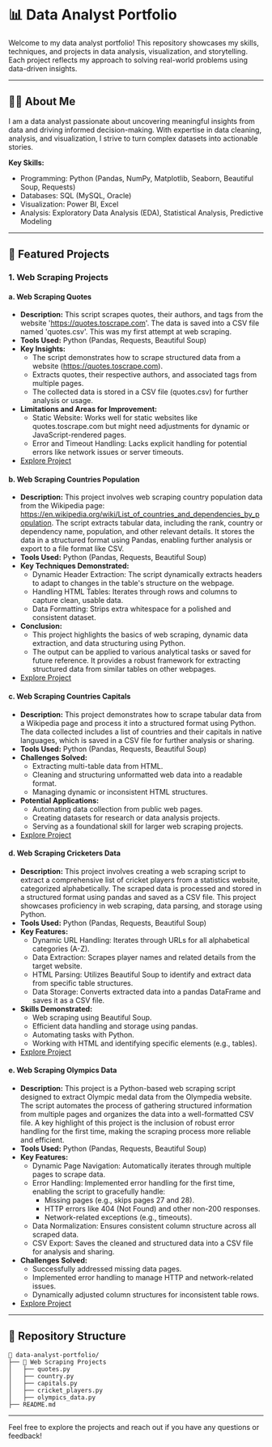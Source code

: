 # 📊 Data Analyst Portfolio

Welcome to my data analyst portfolio! This repository showcases my skills, techniques, and projects in data analysis, visualization, and storytelling. Each project reflects my approach to solving real-world problems using data-driven insights.

---

## 🧑‍💻 About Me

I am a data analyst passionate about uncovering meaningful insights from data and driving informed decision-making. With expertise in data cleaning, analysis, and visualization, I strive to turn complex datasets into actionable stories.

**Key Skills:**
- Programming: Python (Pandas, NumPy, Matplotlib, Seaborn, Beautiful Soup, Requests)
- Databases: SQL (MySQL, Oracle)
- Visualization: Power BI, Excel
- Analysis: Exploratory Data Analysis (EDA), Statistical Analysis, Predictive Modeling

---

## 🌟 Featured Projects

### **1. Web Scraping Projects**

#### **a. Web Scraping Quotes**
- **Description:** This script scrapes quotes, their authors, and tags from the website 'https://quotes.toscrape.com'.
  The data is saved into a CSV file named 'quotes.csv'. This was my first attempt at web scraping.
- **Tools Used:** Python (Pandas, Requests, Beautiful Soup)
- **Key Insights:**
  - The script demonstrates how to scrape structured data from a website (https://quotes.toscrape.com).
  - Extracts quotes, their respective authors, and associated tags from multiple pages.
  - The collected data is stored in a CSV file (quotes.csv) for further analysis or usage.
- **Limitations and Areas for Improvement:**
  - Static Website: Works well for static websites like quotes.toscrape.com but might need adjustments for dynamic or JavaScript-rendered pages.
  - Error and Timeout Handling: Lacks explicit handling for potential errors like network issues or server timeouts.
- [Explore Project](https://github.com/0-jagadish-0/jagadish/blob/8e3ba3d19bd8e27d7bd870e3be6025d051d68d11/webscarping%20quotes/quotes.py)  

#### **b. Web Scraping Countries Population**
- **Description:** This project involves web scraping country population data from the Wikipedia page:
  https://en.wikipedia.org/wiki/List_of_countries_and_dependencies_by_population.
  The script extracts tabular data, including the rank, country or dependency name, population, and other relevant details.
  It stores the data in a structured format using Pandas, enabling further analysis or export to a file format like CSV.
- **Tools Used:** Python (Pandas, Requests, Beautiful Soup)
- **Key Techniques Demonstrated:**
  - Dynamic Header Extraction: The script dynamically extracts headers to adapt to changes in the table's structure on the webpage.
  - Handling HTML Tables: Iterates through rows and columns to capture clean, usable data.
  - Data Formatting: Strips extra whitespace for a polished and consistent dataset.
- **Conclusion:**
  - This project highlights the basics of web scraping, dynamic data extraction, and data structuring using Python.
  - The output can be applied to various analytical tasks or saved for future reference. It provides a robust framework for extracting structured data from
    similar tables on other webpages.
- [Explore Project](https://github.com/0-jagadish-0/jagadish/blob/18447c00ff8e87986042c93f6cdfb1fdf19b3937/web%20scarping%20countries_population/country.py)  

#### **c. Web Scraping Countries Capitals**
- **Description:** This project demonstrates how to scrape tabular data from a Wikipedia page and process it into a structured format using Python.
  The data collected includes a list of countries and their capitals in native languages, which is saved in a CSV file for further analysis or sharing.
- **Tools Used:** Python (Pandas, Requests, Beautiful Soup)
- **Challenges Solved:**
  - Extracting multi-table data from HTML.
  - Cleaning and structuring unformatted web data into a readable format.
  - Managing dynamic or inconsistent HTML structures.
- **Potential Applications:**
  - Automating data collection from public web pages.
  - Creating datasets for research or data analysis projects.
  - Serving as a foundational skill for larger web scraping projects.
- [Explore Project](https://github.com/0-jagadish-0/jagadish/blob/4ca8198cf1ec988c22674a3e3b460f49e7c2c94d/web%20scarping%20countries_capitals/captials.py)  

#### **d. Web Scraping Cricketers Data**
- **Description:** This project involves creating a web scraping script to extract a comprehensive list of cricket players from a statistics website, categorized alphabetically.
  The scraped data is processed and stored in a structured format using pandas and saved as a CSV file. This project showcases proficiency in web scraping, data parsing, and storage using Python.
- **Tools Used:** Python (Pandas, Requests, Beautiful Soup)
- **Key Features:**
  - Dynamic URL Handling: Iterates through URLs for all alphabetical categories (A-Z).
  - Data Extraction: Scrapes player names and related details from the target website.
  - HTML Parsing: Utilizes Beautiful Soup to identify and extract data from specific table structures.
  - Data Storage: Converts extracted data into a pandas DataFrame and saves it as a CSV file.
- **Skills Demonstrated:**
  - Web scraping using Beautiful Soup.
  - Efficient data handling and storage using pandas.
  - Automating tasks with Python.
  - Working with HTML and identifying specific elements (e.g., tables).
- [Explore Project](https://github.com/0-jagadish-0/jagadish/blob/905868aaab5e36aa4a3df844466a83b85febb0df/web%20scarping%20cricket_players_data/circket_players.py)  

#### **e. Web Scraping Olympics Data**
- **Description:** This project is a Python-based web scraping script designed to extract Olympic medal data from the Olympedia website.
  The script automates the process of gathering structured information from multiple pages and organizes the data into a well-formatted CSV file.
  A key highlight of this project is the inclusion of robust error handling for the first time, making the scraping process more reliable and efficient.
- **Tools Used:** Python (Pandas, Requests, Beautiful Soup)
- **Key Features:**
  - Dynamic Page Navigation: Automatically iterates through multiple pages to scrape data.
  - Error Handling: Implemented error handling for the first time, enabling the script to gracefully handle:
    - Missing pages (e.g., skips pages 27 and 28).
    - HTTP errors like 404 (Not Found) and other non-200 responses.
    - Network-related exceptions (e.g., timeouts).
  - Data Normalization: Ensures consistent column structure across all scraped data.
  - CSV Export: Saves the cleaned and structured data into a CSV file for analysis and sharing.
- **Challenges Solved:**
  - Successfully addressed missing data pages.
  - Implemented error handling to manage HTTP and network-related issues.
  - Dynamically adjusted column structures for inconsistent table rows.
- [Explore Project](https://github.com/0-jagadish-0/jagadish/blob/7bb2883fd437df71236f0bdeb8a088f41d91f552/web%20scarping%20oplympics%20data/main.py)  

---

## 📂 Repository Structure

```plaintext
📁 data-analyst-portfolio/
├── 📂 Web Scraping Projects
│   ├── quotes.py
│   ├── country.py
│   ├── capitals.py
│   ├── cricket_players.py
│   ├── olympics_data.py
├── README.md
```

---

Feel free to explore the projects and reach out if you have any questions or feedback!

